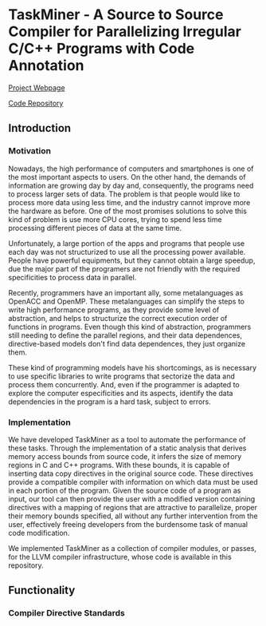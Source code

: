 # TaskMiner - A Source to Source Compiler for Parallelizing Irregular C/C++ Programs with Code Annotation

[Project Webpage](http://cuda.dcc.ufmg.br/taskminer/)

[Code Repository](https://github.com/gleisonsdm/TaskMiner/)

## Introduction

### Motivation

Nowadays, the high performance of computers and smartphones is one of the most important aspects to users. On the other hand, the demands of information are growing day by day and, consequently, the programs need to process larger sets of data. The problem is that people would like to process more data using less time, and the industry cannot improve more the hardware as before. One of the most promises solutions to solve this kind of problem is use more CPU cores, trying to spend less time processing different pieces of data at the same time.

Unfortunately, a large portion of the apps and programs that people use each day was not structurized to use all the processing power available. People have powerful equipments, but they cannot obtain a large speedup, due the major part of the programers are not friendly with the required specificities to process data in parallel. 

Recently, programmers have an important ally, some metalanguages as OpenACC and OpenMP. These metalanguages can simplify the steps to write high performance programs, as they provide some level of abstraction, and helps to structurize the correct execution order of functions in programs. Even though this kind of abstraction, programmers still needing to define the parallel regions, and their data dependences, directive-based models don't find data dependences, they just organize them.

These kind of programming models have his shortcomings, as is necessary to use specific libraries to write programs that sectorize the data and process them concurrently. And, even if the programmer is adapted to explore the computer especificities and its aspects, identify the data dependencies in the program is a hard task, subject to errors. 

### Implementation

We have developed TaskMiner as a tool to automate the performance of these tasks. Through the implementation of a static analysis that derives memory access bounds from source code, it infers the size of memory regions in C and C++ programs. With these bounds, it is capable of inserting data copy directives in the original source code. These directives provide a compatible compiler with information on which data must be used in each portion of the program. Given the source code of a program as input, our tool can then provide the user with a modified version containing directives with a mapping of regions that are attractive to parallelize, proper their memory bounds specified, all without any further intervention from the user, effectively freeing developers from the burdensome task of manual code modification. 

We implemented TaskMiner as a collection of compiler modules, or passes, for the LLVM compiler infrastructure, whose code is available in this repository.

## Functionality

### Compiler Directive Standards


